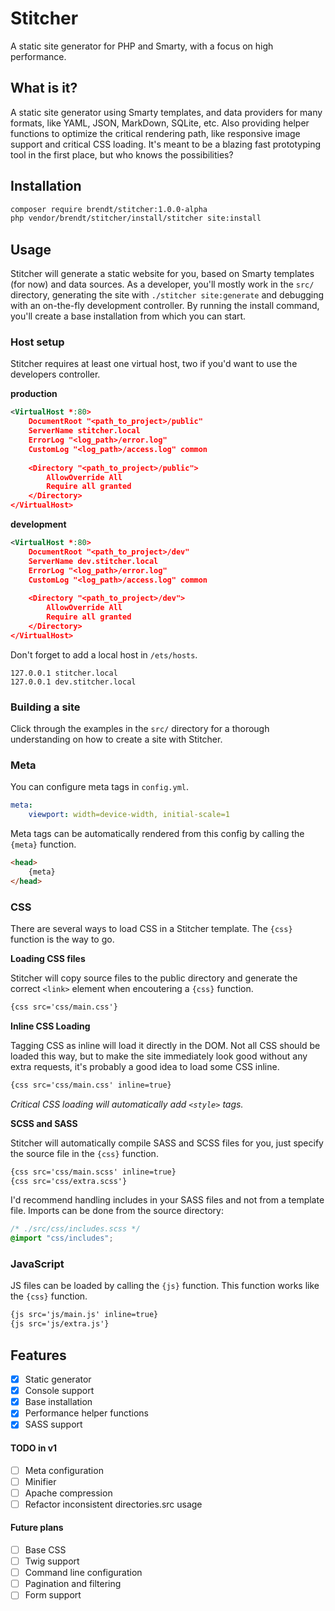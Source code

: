 # Stitcher

A static site generator for PHP and Smarty, with a focus on high performance.

## What is it?

A static site generator using Smarty templates, and data providers for many formats, like YAML, JSON, MarkDown, SQLite, etc. 
Also providing helper functions to optimize the critical rendering path, like responsive image support and critical CSS loading.
It's meant to be a blazing fast prototyping tool in the first place, but who knows the possibilities?

## Installation

```sh
composer require brendt/stitcher:1.0.0-alpha
php vendor/brendt/stitcher/install/stitcher site:install
```

## Usage

Stitcher will generate a static website for you, based on Smarty templates (for now) and data sources. 
As a developer, you'll mostly work in the ``src/`` directory, generating the site with ``./stitcher site:generate`` 
and debugging with an on-the-fly development controller. By running the install command, you'll create a base installation 
from which you can start. 

### Host setup

Stitcher requires at least one virtual host, two if you'd want to use the developers controller. 

**production**

```xml
<VirtualHost *:80>
    DocumentRoot "<path_to_project>/public"
    ServerName stitcher.local
    ErrorLog "<log_path>/error.log"
    CustomLog "<log_path>/access.log" common
    
    <Directory "<path_to_project>/public">
        AllowOverride All
        Require all granted
    </Directory>
</VirtualHost>
```

**development**

```xml
<VirtualHost *:80>
    DocumentRoot "<path_to_project>/dev"
    ServerName dev.stitcher.local
    ErrorLog "<log_path>/error.log"
    CustomLog "<log_path>/access.log" common
    
    <Directory "<path_to_project>/dev">
        AllowOverride All
        Require all granted
    </Directory>
</VirtualHost>
```

Don't forget to add a local host in ``/ets/hosts``.

```
127.0.0.1 stitcher.local
127.0.0.1 dev.stitcher.local
```

### Building a site

Click through the examples in the ``src/`` directory for a thorough understanding on how to create a site with Stitcher.

### Meta

You can configure meta tags in ``config.yml``.

```yml
meta:
    viewport: width=device-width, initial-scale=1
```

Meta tags can be automatically rendered from this config by calling the ``{meta}`` function.

```html
<head>
    {meta}
</head>
```

### CSS

There are several ways to load CSS in a Stitcher template. The ``{css}`` function is the way to go.

**Loading CSS files**

Stitcher will copy source files to the public directory and generate the correct ``<link>`` element when encoutering a ``{css}`` function.

```html
{css src='css/main.css'}
```

**Inline CSS Loading**

Tagging CSS as inline will load it directly in the DOM. Not all CSS should be loaded this way, but to make the site 
immediately look good without any extra requests, it's probably a good idea to load some CSS inline.  

```html
{css src='css/main.css' inline=true}
```

*Critical CSS loading will automatically add ``<style>`` tags.*

**SCSS and SASS**

Stitcher will automatically compile SASS and SCSS files for you, just specify the source file in the ``{css}`` function.

```html
{css src='css/main.scss' inline=true}
{css src='css/extra.scss'}
```

I'd recommend handling includes in your SASS files and not from a template file. Imports can be done from the source directory:

```css
/* ./src/css/includes.scss */
@import "css/includes";
```

### JavaScript

JS files can be loaded by calling the ``{js}`` function. This function works like the ``{css}`` function.

```html
{js src='js/main.js' inline=true}
{js src='js/extra.js'}
```

## Features

- [X] Static generator
- [X] Console support
- [X] Base installation
- [X] Performance helper functions
- [X] SASS support

#### TODO in v1

- [ ] Meta configuration
- [ ] Minifier
- [ ] Apache compression
- [ ] Refactor inconsistent directories.src usage

#### Future plans

- [ ] Base CSS
- [ ] Twig support
- [ ] Command line configuration
- [ ] Pagination and filtering
- [ ] Form support
